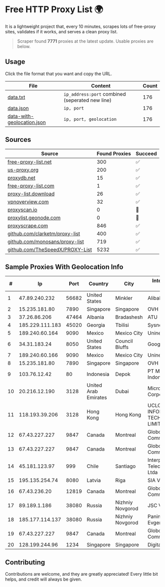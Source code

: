 
# Free HTTP Proxy List 🌍

It is a lightweight project that, every 10 minutes, scrapes lots of free-proxy sites, validates if it works, and serves a clean proxy list.


> Scraper found **7771** proxies at the latest update. Usable proxies are below.

## Usage

Click the file format that you want and copy the URL.


|File|Content|Count|
|----|-------|-----|
|[data.txt](https://raw.githubusercontent.com/themiralay/Proxy-List-World/master/data.txt)|`ip_address:port` combined (seperated new line)|176|
|[data.json](https://raw.githubusercontent.com/themiralay/Proxy-List-World/master/data.json)|`ip, port`|176|
|[data-with-geolocation.json](https://raw.githubusercontent.com/themiralay/Proxy-List-World/master/data-with-geolocation.json)|`ip, port, geolocation`|176|

## Sources

|Source|Found Proxies|Succeed|
|------|-------------|-------|
|[free-proxy-list.net](https://free-proxy-list.net)|300|✅|
|[us-proxy.org](https://www.us-proxy.org)|200|✅|
|[proxydb.net](http://proxydb.net)|15|✅|
|[free-proxy-list.com](https://free-proxy-list.com/?page=&port=&type%5B%5D=http&type%5B%5D=https&up_time=0&search=Search)|1|✅|
|[proxy-list.download](https://www.proxy-list.download/HTTP)|26|✅|
|[vpnoverview.com](https://vpnoverview.com/privacy/anonymous-browsing/free-proxy-servers)|32|✅|
|[proxyscan.io](https://www.proxyscan.io)|0|🚫|
|[proxylist.geonode.com](https://proxylist.geonode.com/api/proxy-list?limit=300&page=1&sort_by=lastChecked&sort_type=desc&protocols=http,https)|0|🚫|
|[proxyscrape.com](https://api.proxyscrape.com/v2/?request=displayproxies&protocol=http&timeout=10000&country=all&ssl=all&anonymity=all)|846|✅|
|[github.com/clarketm/proxy-list](https://raw.githubusercontent.com/clarketm/proxy-list/master/proxy-list-raw.txt)|400|✅|
|[github.com/monosans/proxy-list](https://raw.githubusercontent.com/monosans/proxy-list/main/proxies/http.txt)|719|✅|
|[github.com/TheSpeedX/PROXY-List](https://raw.githubusercontent.com/TheSpeedX/PROXY-List/master/http.txt)|5232|✅|


## Sample Proxies With Geolocation Info

|#|Ip|Port|Country|City|Internet Service Provider|
|-|--|----|-------|----|-------------------------|
|1|47.89.240.232|56682|United States|Minkler|Alibaba.com LLC|
|2|15.235.181.80|7890|Singapore|Singapore|OVH SAS|
|3|37.26.86.206|47464|Albania|Bradashesh|ATU|
|4|185.229.111.183|45020|Georgia|Tbilisi|Sysnet LLC|
|5|189.240.60.164|9090|Mexico|Mexico City|Uninet S.A. de C.V.|
|6|34.31.183.24|8050|United States|Council Bluffs|Google LLC|
|7|189.240.60.166|9090|Mexico|Mexico City|Uninet S.A. de C.V.|
|8|15.235.181.80|7890|Singapore|Singapore|OVH SAS|
|9|103.76.12.42|80|Indonesia|Depok|PT Mora Telematika Indonesia|
|10|20.216.12.190|3128|United Arab Emirates|Dubai|Microsoft Corporation|
|11|118.193.39.206|3128|Hong Kong|Hong Kong|UCLOUD INFORMATION TECHNOLOGY (HK) LIMITED|
|12|67.43.227.227|9847|Canada|Montreal|GloboTech Communications|
|13|67.43.227.227|9847|Canada|Montreal|GloboTech Communications|
|14|45.181.123.97|999|Chile|Santiago|Interpit Telecomunicaciones Ltda|
|15|195.135.254.74|8080|Latvia|Riga|SIA VEESP|
|16|67.43.236.20|12819|Canada|Montreal|GloboTech Communications|
|17|89.189.1.186|38080|Russia|Nizhniy Novgorod|JSC Vimpelcom|
|18|185.177.114.137|38080|Russia|Nizhniy Novgorod|Panin Kirill Evgenyevich|
|19|67.43.227.227|9847|Canada|Montreal|GloboTech Communications|
|20|128.199.244.96|1234|Singapore|Singapore|DigitalOcean, LLC|



## Contributing

Contributions are welcome, and they are greatly appreciated! Every
little bit helps, and credit will always be given.

